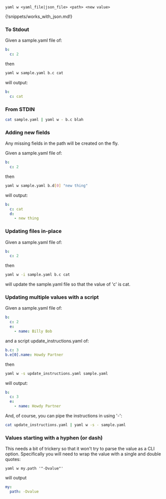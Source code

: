```
yaml w <yaml_file|json_file> <path> <new value>
```
{!snippets/works_with_json.md!}

### To Stdout
Given a sample.yaml file of:
```yaml
b:
  c: 2
```
then
```bash
yaml w sample.yaml b.c cat
```
will output:
```yaml
b:
  c: cat
```

### From STDIN
```bash
cat sample.yaml | yaml w - b.c blah
```

### Adding new fields
Any missing fields in the path will be created on the fly.

Given a sample.yaml file of:
```yaml
b:
  c: 2
```
then
```bash
yaml w sample.yaml b.d[0] "new thing"
```
will output:
```yaml
b:
  c: cat
  d:
    - new thing
```

### Updating files in-place
Given a sample.yaml file of:
```yaml
b:
  c: 2
```
then
```bash
yaml w -i sample.yaml b.c cat
```
will update the sample.yaml file so that the value of 'c' is cat.


### Updating multiple values with a script
Given a sample.yaml file of:
```yaml
b:
  c: 2
  e:
    - name: Billy Bob
```
and a script update_instructions.yaml of:
```yaml
b.c: 3
b.e[0].name: Howdy Partner
```
then

```bash
yaml w -s update_instructions.yaml sample.yaml
```
will output:
```yaml
b:
  c: 3
  e:
    - name: Howdy Partner
```

And, of course, you can pipe the instructions in using '-':
```bash
cat update_instructions.yaml | yaml w -s - sample.yaml
```

### Values starting with a hyphen (or dash)
This needs a bit of trickery so that it won't try to parse the value as a CLI option. Specifically you will need to wrap the value with a single and double quotes:

```
yaml w my.path '"-Dvalue"'
```

will output
```yaml
my:
  path: -Dvalue
```

